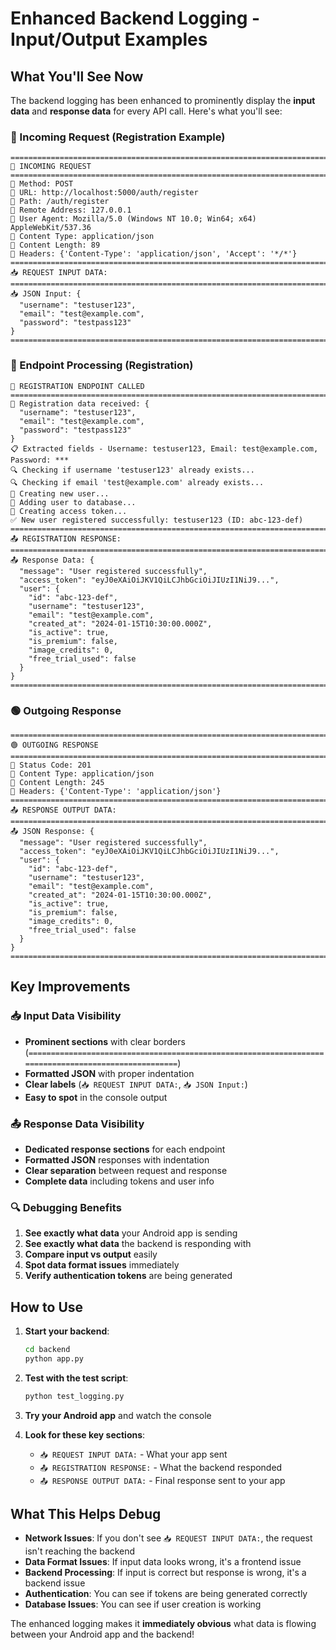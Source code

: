 # Enhanced Backend Logging - Input/Output Examples

## What You'll See Now

The backend logging has been enhanced to prominently display the **input data** and **response data** for every API call. Here's what you'll see:

### 🔵 Incoming Request (Registration Example)
```
====================================================================================================
🔵 INCOMING REQUEST
====================================================================================================
📍 Method: POST
📍 URL: http://localhost:5000/auth/register
📍 Path: /auth/register
📍 Remote Address: 127.0.0.1
📍 User Agent: Mozilla/5.0 (Windows NT 10.0; Win64; x64) AppleWebKit/537.36
📍 Content Type: application/json
📍 Content Length: 89
📍 Headers: {'Content-Type': 'application/json', 'Accept': '*/*'}
====================================================================================================
📥 REQUEST INPUT DATA:
====================================================================================================
📥 JSON Input: {
  "username": "testuser123",
  "email": "test@example.com",
  "password": "testpass123"
}
====================================================================================================
```

### 🚀 Endpoint Processing (Registration)
```
🚀 REGISTRATION ENDPOINT CALLED
====================================================================================================
📝 Registration data received: {
  "username": "testuser123",
  "email": "test@example.com",
  "password": "testpass123"
}
📋 Extracted fields - Username: testuser123, Email: test@example.com, Password: ***
🔍 Checking if username 'testuser123' already exists...
🔍 Checking if email 'test@example.com' already exists...
👤 Creating new user...
💾 Adding user to database...
🔑 Creating access token...
✅ New user registered successfully: testuser123 (ID: abc-123-def)
====================================================================================================
📤 REGISTRATION RESPONSE:
====================================================================================================
📤 Response Data: {
  "message": "User registered successfully",
  "access_token": "eyJ0eXAiOiJKV1QiLCJhbGciOiJIUzI1NiJ9...",
  "user": {
    "id": "abc-123-def",
    "username": "testuser123",
    "email": "test@example.com",
    "created_at": "2024-01-15T10:30:00.000Z",
    "is_active": true,
    "is_premium": false,
    "image_credits": 0,
    "free_trial_used": false
  }
}
====================================================================================================
```

### 🟢 Outgoing Response
```
====================================================================================================
🟢 OUTGOING RESPONSE
====================================================================================================
📍 Status Code: 201
📍 Content Type: application/json
📍 Content Length: 245
📍 Headers: {'Content-Type': 'application/json'}
====================================================================================================
📤 RESPONSE OUTPUT DATA:
====================================================================================================
📤 JSON Response: {
  "message": "User registered successfully",
  "access_token": "eyJ0eXAiOiJKV1QiLCJhbGciOiJIUzI1NiJ9...",
  "user": {
    "id": "abc-123-def",
    "username": "testuser123",
    "email": "test@example.com",
    "created_at": "2024-01-15T10:30:00.000Z",
    "is_active": true,
    "is_premium": false,
    "image_credits": 0,
    "free_trial_used": false
  }
}
====================================================================================================
```

## Key Improvements

### 📥 **Input Data Visibility**
- **Prominent sections** with clear borders (`====================================================================================================`)
- **Formatted JSON** with proper indentation
- **Clear labels** (`📥 REQUEST INPUT DATA:`, `📥 JSON Input:`)
- **Easy to spot** in the console output

### 📤 **Response Data Visibility**
- **Dedicated response sections** for each endpoint
- **Formatted JSON** responses with indentation
- **Clear separation** between request and response
- **Complete data** including tokens and user info

### 🔍 **Debugging Benefits**
1. **See exactly what data** your Android app is sending
2. **See exactly what data** the backend is responding with
3. **Compare input vs output** easily
4. **Spot data format issues** immediately
5. **Verify authentication tokens** are being generated

## How to Use

1. **Start your backend**:
   ```bash
   cd backend
   python app.py
   ```

2. **Test with the test script**:
   ```bash
   python test_logging.py
   ```

3. **Try your Android app** and watch the console

4. **Look for these key sections**:
   - `📥 REQUEST INPUT DATA:` - What your app sent
   - `📤 REGISTRATION RESPONSE:` - What the backend responded
   - `📤 RESPONSE OUTPUT DATA:` - Final response sent to your app

## What This Helps Debug

- **Network Issues**: If you don't see `📥 REQUEST INPUT DATA:`, the request isn't reaching the backend
- **Data Format Issues**: If input data looks wrong, it's a frontend issue
- **Backend Processing**: If input is correct but response is wrong, it's a backend issue
- **Authentication**: You can see if tokens are being generated correctly
- **Database Issues**: You can see if user creation is working

The enhanced logging makes it **immediately obvious** what data is flowing between your Android app and the backend!
